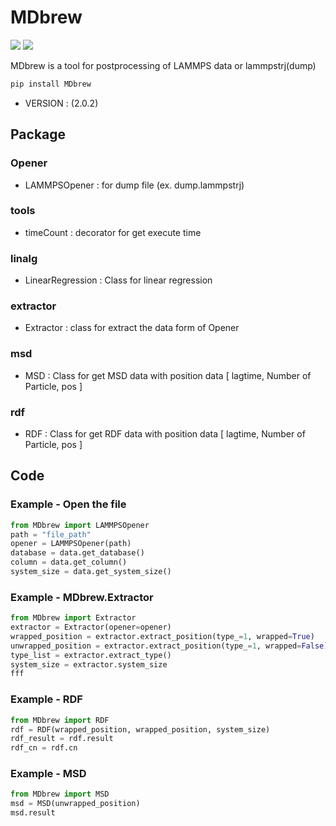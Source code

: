 # MDbrew
<img src="https://img.shields.io/badge/Python-383b40?style=round-square&logo=Python&logoColor=#f5f5f5"/> <img src="https://img.shields.io/badge/Jupyter-383b40?style=round-square&logo=Jupyter&logoColor=#f5f5f5"/>

MDbrew is a tool for postprocessing of LAMMPS data or lammpstrj(dump)

~~~zsh
pip install MDbrew
~~~
- VERSION :  (2.0.2)

## Package

### Opener  
- LAMMPSOpener : for dump file (ex. dump.lammpstrj)  
### tools  
- timeCount : decorator for get execute time
### linalg
- LinearRegression : Class for linear regression  
### extractor
- Extractor : class for extract the data form of Opener
### msd  
- MSD : Class for get MSD data with position data [ lagtime, Number of Particle, pos ]  
### rdf  
- RDF : Class for get RDF data with position data [ lagtime, Number of Particle, pos ]  

## Code

### Example - Open the file
~~~python
from MDbrew import LAMMPSOpener
path = "file_path"
opener = LAMMPSOpener(path)
database = data.get_database()
column = data.get_column()
system_size = data.get_system_size()
~~~

### Example - MDbrew.Extractor
~~~python
from MDbrew import Extractor
extractor = Extractor(opener=opener)
wrapped_position = extractor.extract_position(type_=1, wrapped=True)
unwrapped_position = extractor.extract_position(type_=1, wrapped=False)
type_list = extractor.extract_type()
system_size = extractor.system_size
fff
~~~

### Example - RDF
~~~python
from MDbrew import RDF
rdf = RDF(wrapped_position, wrapped_position, system_size)
rdf_result = rdf.result
rdf_cn = rdf.cn
~~~

### Example - MSD
~~~python
from MDbrew import MSD
msd = MSD(unwrapped_position)
msd.result
~~~
